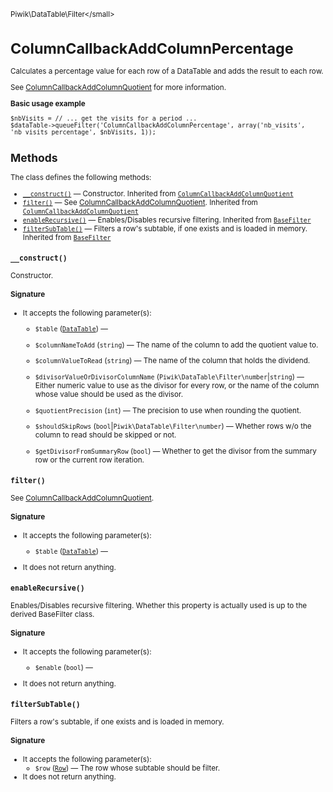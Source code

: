 <small>Piwik\DataTable\Filter\</small>

ColumnCallbackAddColumnPercentage
=================================

Calculates a percentage value for each row of a DataTable and adds the result to each row.

See [ColumnCallbackAddColumnQuotient](/api-reference/Piwik/DataTable/Filter/ColumnCallbackAddColumnQuotient) for more information.

**Basic usage example**

    $nbVisits = // ... get the visits for a period ...
    $dataTable->queueFilter('ColumnCallbackAddColumnPercentage', array('nb_visits', 'nb_visits_percentage', $nbVisits, 1));

Methods
-------

The class defines the following methods:

- [`__construct()`](#__construct) &mdash; Constructor. Inherited from [`ColumnCallbackAddColumnQuotient`](../../../Piwik/DataTable/Filter/ColumnCallbackAddColumnQuotient.md)
- [`filter()`](#filter) &mdash; See [ColumnCallbackAddColumnQuotient](/api-reference/Piwik/DataTable/Filter/ColumnCallbackAddColumnQuotient). Inherited from [`ColumnCallbackAddColumnQuotient`](../../../Piwik/DataTable/Filter/ColumnCallbackAddColumnQuotient.md)
- [`enableRecursive()`](#enablerecursive) &mdash; Enables/Disables recursive filtering. Inherited from [`BaseFilter`](../../../Piwik/DataTable/BaseFilter.md)
- [`filterSubTable()`](#filtersubtable) &mdash; Filters a row's subtable, if one exists and is loaded in memory. Inherited from [`BaseFilter`](../../../Piwik/DataTable/BaseFilter.md)

<a name="__construct" id="__construct"></a>
<a name="__construct" id="__construct"></a>
### `__construct()`

Constructor.

#### Signature

-  It accepts the following parameter(s):
    - `$table` ([`DataTable`](../../../Piwik/DataTable.md)) &mdash;
      
    - `$columnNameToAdd` (`string`) &mdash;
       The name of the column to add the quotient value to.
    - `$columnValueToRead` (`string`) &mdash;
       The name of the column that holds the dividend.
    - `$divisorValueOrDivisorColumnName` (`Piwik\DataTable\Filter\number`|`string`) &mdash;
       Either numeric value to use as the divisor for every row, or the name of the column whose value should be used as the divisor.
    - `$quotientPrecision` (`int`) &mdash;
       The precision to use when rounding the quotient.
    - `$shouldSkipRows` (`bool`|`Piwik\DataTable\Filter\number`) &mdash;
       Whether rows w/o the column to read should be skipped or not.
    - `$getDivisorFromSummaryRow` (`bool`) &mdash;
       Whether to get the divisor from the summary row or the current row iteration.

<a name="filter" id="filter"></a>
<a name="filter" id="filter"></a>
### `filter()`

See [ColumnCallbackAddColumnQuotient](/api-reference/Piwik/DataTable/Filter/ColumnCallbackAddColumnQuotient).

#### Signature

-  It accepts the following parameter(s):
    - `$table` ([`DataTable`](../../../Piwik/DataTable.md)) &mdash;
      
- It does not return anything.

<a name="enablerecursive" id="enablerecursive"></a>
<a name="enableRecursive" id="enableRecursive"></a>
### `enableRecursive()`

Enables/Disables recursive filtering. Whether this property is actually used
is up to the derived BaseFilter class.

#### Signature

-  It accepts the following parameter(s):
    - `$enable` (`bool`) &mdash;
      
- It does not return anything.

<a name="filtersubtable" id="filtersubtable"></a>
<a name="filterSubTable" id="filterSubTable"></a>
### `filterSubTable()`

Filters a row's subtable, if one exists and is loaded in memory.

#### Signature

-  It accepts the following parameter(s):
    - `$row` ([`Row`](../../../Piwik/DataTable/Row.md)) &mdash;
       The row whose subtable should be filter.
- It does not return anything.

